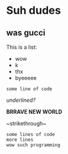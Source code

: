 # Suh dudes

## was gucci

This is a list:
- wow
- k
- thx
- byeeeee

`some line of code`

_underlined?_

**BRRAVE NEW WORLD**

~strikethrough~

```
some lines of code
more lines
wow such programming
```
